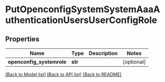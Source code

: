 # PutOpenconfigSystemSystemAaaAuthenticationUsersUserConfigRole

## Properties
Name | Type | Description | Notes
------------ | ------------- | ------------- | -------------
**openconfig_systemrole** | **str** |  | [optional] 

[[Back to Model list]](../README.md#documentation-for-models) [[Back to API list]](../README.md#documentation-for-api-endpoints) [[Back to README]](../README.md)



